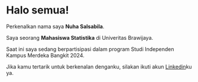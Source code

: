 # Halo semua! 

Perkenalkan nama saya **Nuha Salsabila**.<br>

Saya seorang **Mahasiswa Statistika** di Univeritas Brawijaya.<br>

Saat ini saya sedang berpartisipasi dalam program Studi Independen Kampus Merdeka Bangkit 2024.<br>

Jika kamu tertarik untuk berkenalan denganku, silakan ikuti akun [Linkedin](https://www.linkedin.com/in/nuha-salsabila-65b182219/)ku ya.
